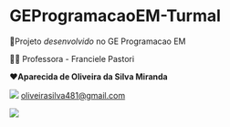 # GEProgramacaoEM-Turmal

:monocle_face:Projeto *desenvolvido* no GE Programacao EM

:man_teacher: Professora - Franciele Pastori

:heart:**Aparecida de Oliveira da Silva Miranda**

![](https://img.shields.io/badge/Gmail-D14836?style=for-the-badge&logo=gmail&logoColor=white) oliveirasilva481@gmail.com

![](https://th.bing.com/th/id/OIP.EvEI0oZGwkUUF_dohEepUQAAAA?pid=ImgDet&w=130&h=247&c=7)

